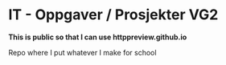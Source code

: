# IT - Oppgaver / Prosjekter VG2
**This is public so that I can use httppreview.github.io**

Repo where I put whatever I make for school
